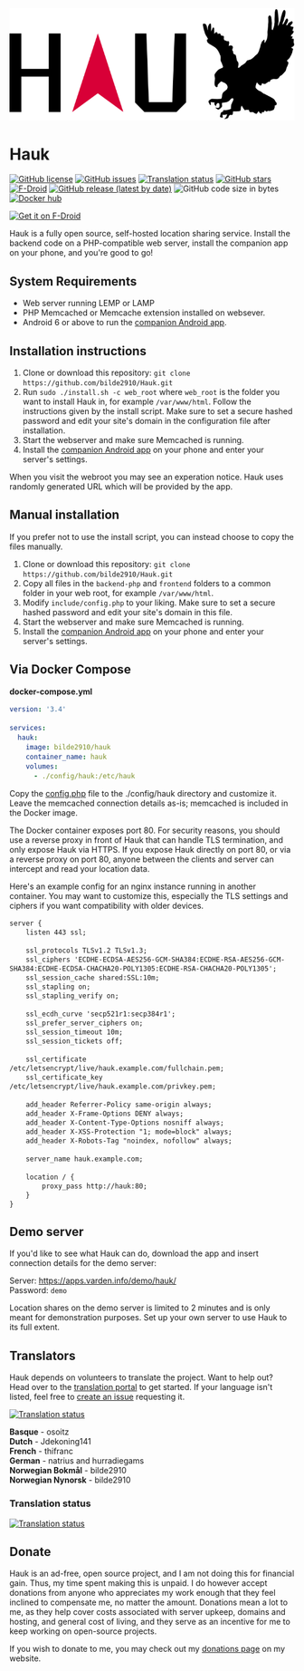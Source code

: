 ![Hauk](./frontend/assets/logo.svg "Hauk")

# Hauk

[![GitHub license](https://img.shields.io/github/license/bilde2910/Hauk)](https://github.com/bilde2910/Hauk/blob/master/LICENSE)
[![GitHub issues](https://img.shields.io/github/issues/bilde2910/Hauk)](https://github.com/bilde2910/Hauk/issues)
[![Translation status](https://traduki.varden.info/widgets/hauk/-/svg-badge.svg)](https://traduki.varden.info/engage/hauk/)
[![GitHub stars](https://img.shields.io/github/stars/bilde2910/Hauk)](https://github.com/bilde2910/Hauk/stargazers)
[![F-Droid](https://img.shields.io/f-droid/v/info.varden.hauk)](https://f-droid.org/packages/info.varden.hauk/)
[![GitHub release (latest by date)](https://img.shields.io/github/v/release/bilde2910/Hauk)](https://github.com/bilde2910/Hauk/releases)
![GitHub code size in bytes](https://img.shields.io/github/languages/code-size/bilde2910/Hauk)
[![Docker hub](https://img.shields.io/docker/pulls/bilde2910/hauk.svg)](https://hub.docker.com/r/bilde2910/hauk)

[<img src="https://fdroid.gitlab.io/artwork/badge/get-it-on.png"
    alt="Get it on F-Droid"
    height="80">](https://f-droid.org/packages/info.varden.hauk)

Hauk is a fully open source, self-hosted location sharing service. Install the
backend code on a PHP-compatible web server, install the companion app on your
phone, and you're good to go!

## System Requirements

- Web server running LEMP or LAMP
- PHP Memcached or Memcache extension installed on websever.
- Android 6 or above to run the [companion Android app](https://f-droid.org/packages/info.varden.hauk/).

## Installation instructions

1. Clone or download this repository:  `git clone https://github.com/bilde2910/Hauk.git`
2. Run `sudo ./install.sh -c web_root` where `web_root` is the folder you want
   to install Hauk in, for example `/var/www/html`. Follow the instructions
   given by the install script. Make sure to set a secure hashed password and
   edit your site's domain in the configuration file after installation.
3. Start the webserver and make sure Memcached is running.
4. Install the [companion Android app](https://f-droid.org/packages/info.varden.hauk/)
   on your phone and enter your server's settings.

When you visit the webroot you may see an experation notice. Hauk uses randomly
generated URL which will be provided by the app.

## Manual installation

If you prefer not to use the install script, you can instead choose to copy the
files manually.

1. Clone or download this repository: `git clone https://github.com/bilde2910/Hauk.git`
2. Copy all files in the `backend-php` and `frontend` folders to a common folder
   in your web root, for example `/var/www/html`.
3. Modify `include/config.php` to your liking. Make sure to set a secure hashed
   password and edit your site's domain in this file.
4. Start the webserver and make sure Memcached is running.
5. Install the [companion Android app](https://f-droid.org/packages/info.varden.hauk/)
   on your phone and enter your server's settings.

## Via Docker Compose

**docker-compose.yml**

```yaml
version: '3.4'

services:
  hauk:
    image: bilde2910/hauk
    container_name: hauk
    volumes:
      - ./config/hauk:/etc/hauk
```

Copy the [config.php](https://github.com/bilde2910/Hauk/blob/master/backend-php/include/config.php) file to the ./config/hauk directory and customize it. Leave the memcached connection details as-is; memcached is included in the Docker image.

The Docker container exposes port 80. For security reasons, you should use a reverse proxy in front of Hauk that can handle TLS termination, and only expose Hauk via HTTPS. If you expose Hauk directly on port 80, or via a reverse proxy on port 80, anyone between the clients and server can intercept and read your location data.

Here's an example config for an nginx instance running in another container. You may want to customize this, especially the TLS settings and ciphers if you want compatibility with older devices.

```nginx
server {
    listen 443 ssl;

    ssl_protocols TLSv1.2 TLSv1.3;
    ssl_ciphers 'ECDHE-ECDSA-AES256-GCM-SHA384:ECDHE-RSA-AES256-GCM-SHA384:ECDHE-ECDSA-CHACHA20-POLY1305:ECDHE-RSA-CHACHA20-POLY1305';
    ssl_session_cache shared:SSL:10m;
    ssl_stapling on;
    ssl_stapling_verify on;

    ssl_ecdh_curve 'secp521r1:secp384r1';
    ssl_prefer_server_ciphers on;
    ssl_session_timeout 10m;
    ssl_session_tickets off;

    ssl_certificate /etc/letsencrypt/live/hauk.example.com/fullchain.pem;
    ssl_certificate_key /etc/letsencrypt/live/hauk.example.com/privkey.pem;

    add_header Referrer-Policy same-origin always;
    add_header X-Frame-Options DENY always;
    add_header X-Content-Type-Options nosniff always;
    add_header X-XSS-Protection "1; mode=block" always;
    add_header X-Robots-Tag "noindex, nofollow" always;

    server_name hauk.example.com;

    location / {
        proxy_pass http://hauk:80;
    }
}
```

## Demo server

If you'd like to see what Hauk can do, download the app and insert connection details for the demo server:

Server: https://apps.varden.info/demo/hauk/  
Password: `demo`

Location shares on the demo server is limited to 2 minutes and is only meant for demonstration purposes. Set up your own server to use Hauk to its full extent.

## Translators

Hauk depends on volunteers to translate the project. Want to help out? Head over to the [translation portal](https://traduki.varden.info/engage/hauk/) to get started. If your language isn't listed, feel free to [create an issue](https://github.com/bilde2910/Hauk/issues/new) requesting it.

[![Translation status](https://traduki.varden.info/widgets/hauk/-/287x66-white.png)](https://traduki.varden.info/engage/hauk/)

**Basque** - osoitz  
**Dutch** - Jdekoning141  
**French** - thifranc  
**German** - natrius and hurradiegams  
**Norwegian Bokmål** - bilde2910  
**Norwegian Nynorsk** - bilde2910

### Translation status

[![Translation status](https://traduki.varden.info/widgets/hauk/-/multi-red.svg)](https://traduki.varden.info/engage/hauk/)

## Donate

Hauk is an ad-free, open source project, and I am not doing this for financial gain. Thus, my time spent making this is unpaid. I do however accept donations from anyone who appreciates my work enough that they feel inclined to compensate me, no matter the amount. Donations mean a lot to me, as they help cover costs associated with server upkeep, domains and hosting, and general cost of living, and they serve as an incentive for me to keep working on open-source projects.

If you wish to donate to me, you may check out my [donations page](https://varden.info/donate.php) on my website.
